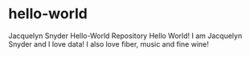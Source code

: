 # hello-world
Jacquelyn Snyder Hello-World Repository
Hello World!  I am Jacquelyn Snyder and I love data!  I also love fiber, music and fine wine!
